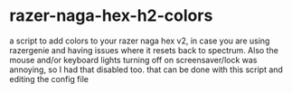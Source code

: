 # razer-naga-hex-h2-colors
a script to add colors to your razer naga hex v2, in case you are using razergenie and having issues where it resets back to spectrum. Also the mouse and/or keyboard lights turning off on screensaver/lock was annoying, so I had that disabled too. that can be done with this script and editing the config file
